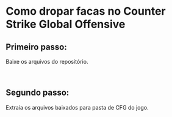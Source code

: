 <h1>Como dropar facas no Counter Strike Global Offensive</h1>

<h2><b>Primeiro passo:</b></h2>
<p>
Baixe os arquivos do repositório.
</p>

<br>

<h2><b>Segundo passo:</b></h2>
<p>
Extraia os arquivos baixados para pasta de CFG do jogo.
</p>